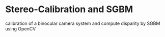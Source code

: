 # Stereo-Calibration and SGBM
calibration of a binocular camera system and compute disparity by SGBM using OpenCV
